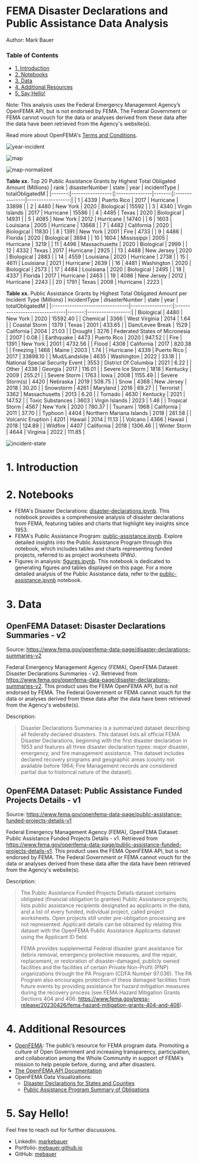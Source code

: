 # FEMA Disaster Declarations and Public Assistance Data Analysis
Author: Mark Bauer

### Table of Contents
* [1. Introduction](#1-Introduction)  
* [2. Notebooks](#2-Notebooks)  
* [3. Data](#3-Data)  
* [4. Additional Resources](#4-Additional-Resources)  
* [5. Say Hello!](#5-Say-Hello)  

Note: This analysis uses the Federal Emergency Management Agency’s OpenFEMA API, but is not endorsed by FEMA. The Federal Government or FEMA cannot vouch for the data or analyses derived from these data after the data have been retrieved from the Agency's website(s).

Read more about OpenFEMA's [Terms and Conditions](https://www.fema.gov/about/openfema/terms-conditions).

![year-incident](figures/year-incident.png)

![map](figures/total-obligated-map.png)

![map-normalized](figures/total-obligated-normalized-map.png)

**Table xx.** Top 20 Public Assistance Grants by Highest Total Obligated Amount (Millions)
|   rank |   disasterNumber | state          |   year | incidentType   |   totalObligatedM |
|-------:|-----------------:|:---------------|-------:|:---------------|------------------:|
|      1 |             4339 | Puerto Rico    |   2017 | Hurricane      |             33898 |
|      2 |             4480 | New York       |   2020 | Biological     |             15592 |
|      3 |             4340 | Virgin Islands |   2017 | Hurricane      |             15586 |
|      4 |             4485 | Texas          |   2020 | Biological     |             14931 |
|      5 |             4085 | New York       |   2012 | Hurricane      |             14740 |
|      6 |             1603 | Louisiana      |   2005 | Hurricane      |             13668 |
|      7 |             4482 | California     |   2020 | Biological     |             11830 |
|      8 |             1391 | New York       |   2001 | Fire           |              4733 |
|      9 |             4486 | Florida        |   2020 | Biological     |              3694 |
|     10 |             1604 | Mississippi    |   2005 | Hurricane      |              3219 |
|     11 |             4496 | Massachusetts  |   2020 | Biological     |              2999 |
|     12 |             4332 | Texas          |   2017 | Hurricane      |              2925 |
|     13 |             4488 | New Jersey     |   2020 | Biological     |              2883 |
|     14 |             4559 | Louisiana      |   2020 | Hurricane      |              2738 |
|     15 |             4611 | Louisiana      |   2021 | Hurricane      |              2639 |
|     16 |             4481 | Washington     |   2020 | Biological     |              2573 |
|     17 |             4484 | Louisiana      |   2020 | Biological     |              2495 |
|     18 |             4337 | Florida        |   2017 | Hurricane      |              2463 |
|     19 |             4086 | New Jersey     |   2012 | Hurricane      |              2243 |
|     20 |             1791 | Texas          |   2008 | Hurricane      |              2223 |

**Table xx.** Public Assistance Grants by Highest Total Obligated Amount per Incident Type (Millions)
| incidentType                    |   disasterNumber | state                          |   year |   totalObligatedM |
|:--------------------------------|-----------------:|:-------------------------------|-------:|------------------:|
| Biological                      |             4480 | New York                       |   2020 |          15592.40 |
| Chemical                        |             3366 | West Virginia                  |   2014 |              1.64 |
| Coastal Storm                   |             1379 | Texas                          |   2001 |            433.65 |
| Dam/Levee Break                 |             1529 | California                     |   2004 |             21.03 |
| Drought                         |             3276 | Federated States of Micronesia |   2007 |              0.08 |
| Earthquake                      |             4473 | Puerto Rico                    |   2020 |            947.52 |
| Fire                            |             1391 | New York                       |   2001 |           4732.56 |
| Flood                           |             4308 | California                     |   2017 |            820.38 |
| Freezing                        |             1468 | Maine                          |   2003 |              1.74 |
| Hurricane                       |             4339 | Puerto Rico                    |   2017 |          33898.10 |
| Mud/Landslide                   |             4635 | Washington                     |   2022 |             33.18 |
| National Special Security Event |             3553 | District Of Columbia           |   2021 |              6.22 |
| Other                           |             4338 | Georgia                        |   2017 |            116.01 |
| Severe Ice Storm                |             1818 | Kentucky                       |   2009 |            255.21 |
| Severe Storm                    |             1763 | Iowa                           |   2008 |           1155.49 |
| Severe Storm(s)                 |             4420 | Nebraska                       |   2019 |            508.75 |
| Snow                            |             4368 | New Jersey                     |   2018 |             30.20 |
| Snowstorm                       |             4261 | Maryland                       |   2016 |             69.27 |
| Terrorist                       |             3362 | Massachusetts                  |   2013 |              6.20 |
| Tornado                         |             4630 | Kentucky                       |   2021 |            147.52 |
| Toxic Substances                |             3603 | Virgin Islands                 |   2023 |              1.46 |
| Tropical Storm                  |             4567 | New York                       |   2020 |            780.37 |
| Tsunami                         |             1968 | California                     |   2011 |             37.70 |
| Typhoon                         |             4404 | Northern Mariana Islands       |   2018 |            281.58 |
| Volcanic Eruption               |             4201 | Hawaii                         |   2014 |             11.13 |
| Volcano                         |             4366 | Hawaii                         |   2018 |            124.89 |
| Wildfire                        |             4407 | California                     |   2018 |           1306.46 |
| Winter Storm                    |             4644 | Virginia                       |   2022 |            111.85 |

![incident-state](figures/incident-state.png)


# 1. Introduction


# 2. Notebooks
- FEMA's Disaster Declarations: [disaster-declarations.ipynb](https://github.com/mebauer/fema-disaster-information/blob/main/disaster-declarations.ipynb). This notebook provides a comprehensive analysis of disaster declarations from FEMA, featuring tables and charts that highlight key insights since 1953.
- FEMA's Public Assistance Program: [public-assistance.ipynb](https://github.com/mebauer/fema-disaster-information/blob/main/public-assistance.ipynb). Explore detailed insights into the Public Assistance Program through this notebook, which includes tables and charts representing funded projects, referred to as project worksheets (PWs).
- Figures in analysis: [figures.ipynb](https://github.com/mebauer/fema-disaster-information/blob/main/figures.ipynb). This notebook is dedicated to generating figures and tables displayed on this page. For a more detailed analysis of the Public Assistance data, refer to the [public-assistance.ipynb](https://github.com/mebauer/fema-disaster-information/blob/main/public-assistance.ipynb) notebook.

# 3. Data
## OpenFEMA Dataset: Disaster Declarations Summaries - v2
Source: https://www.fema.gov/openfema-data-page/disaster-declarations-summaries-v2

Federal Emergency Management Agency (FEMA), OpenFEMA Dataset: Disaster Declarations Summaries - v2. Retrieved from https://www.fema.gov/openfema-data-page/disaster-declarations-summaries-v2. This product uses the FEMA OpenFEMA API, but is not endorsed by FEMA. The Federal Government or FEMA cannot vouch for the data or analyses derived from these data after the data have been retrieved from the Agency's website(s).

Description:  
>Disaster Declarations Summaries is a summarized dataset describing all federally declared disasters. This dataset lists all official FEMA Disaster Declarations, beginning with the first disaster declaration in 1953 and features all three disaster declaration types: major disaster, emergency, and fire management assistance. The dataset includes declared recovery programs and geographic areas (county not available before 1964; Fire Management records are considered partial due to historical nature of the dataset).

## OpenFEMA Dataset: Public Assistance Funded Projects Details - v1
Source: https://www.fema.gov/openfema-data-page/public-assistance-funded-projects-details-v1

Federal Emergency Management Agency (FEMA), OpenFEMA Dataset: Public Assistance Funded Projects Details - v1. Retrieved from https://www.fema.gov/openfema-data-page/public-assistance-funded-projects-details-v1. This product uses the FEMA OpenFEMA API, but is not endorsed by FEMA. The Federal Government or FEMA cannot vouch for the data or analyses derived from these data after the data have been retrieved from the Agency's website(s).

Description:  
>The Public Assistance Funded Projects Details dataset contains obligated (financial obligation to grantee) Public Assistance projects, lists public assistance recipients designated as applicants in the data, and a list of every funded, individual project, called project worksheets. Open projects still under pre-obligation processing are not represented. Applicant details can be obtained by relating this dataset with the OpenFEMA Public Assistance Applicants dataset using the Applicant ID field.
>
>FEMA provides supplemental Federal disaster grant assistance for debris removal, emergency protective measures, and the repair, replacement, or restoration of disaster-damaged, publicly owned facilities and the facilities of certain Private Non-Profit (PNP) organizations through the PA Program (CDFA Number 97.036). The PA Program also encourages protection of these damaged facilities from future events by providing assistance for hazard mitigation measures during the recovery process (see FEMA Hazard Mitigation Grants Sections 404 and 406: https://www.fema.gov/press-release/20230426/fema-hazard-mitigation-grants-404-and-406).

# 4. Additional Resources
- [OpenFEMA](https://www.fema.gov/about/reports-and-data/openfema): The public’s resource for FEMA program data. Promoting a culture of Open Government and increasing transparency, participation, and collaboration among the Whole Community in support of FEMA's mission to help people before, during, and after disasters.
- [The OpenFEMA API Documentation](https://www.fema.gov/about/openfema/api)
- OpenFEMA Data Visualizations:
    - [Disaster Declarations for States and Counties](https://www.fema.gov/data-visualization/disaster-declarations-states-and-counties)
    - [Public Assistance Program Summary of Obligations](https://www.fema.gov/data-visualization/public-assistance-program-summary-obligations)

# 5. Say Hello!
Feel free to reach out for further discussions.
- LinkedIn: [markebauer](https://www.linkedin.com/in/markebauer/)  
- Portfolio: [mebauer.github.io](https://mebauer.github.io/)
- GitHub: [mebauer](https://github.com/mebauer) 
